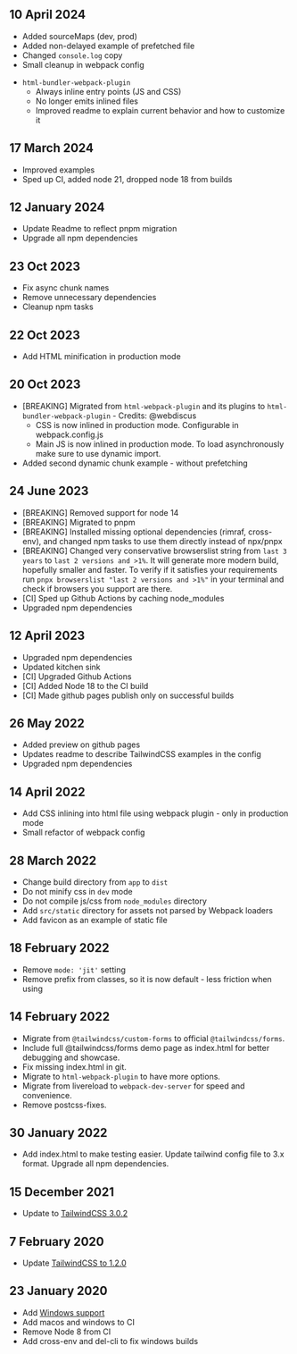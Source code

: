## 10 April 2024

- Added sourceMaps (dev, prod)
- Added non-delayed example of prefetched file
- Changed `console.log` copy
- Small cleanup in webpack config

* `html-bundler-webpack-plugin`
  - Always inline entry points (JS and CSS)
  - No longer emits inlined files
  - Improved readme to explain current behavior and how to customize it

## 17 March 2024

- Improved examples
- Sped up CI, added node 21, dropped node 18 from builds

## 12 January 2024

- Update Readme to reflect pnpm migration
- Upgrade all npm dependencies

## 23 Oct 2023

- Fix async chunk names
- Remove unnecessary dependencies
- Cleanup npm tasks

## 22 Oct 2023

- Add HTML minification in production mode

## 20 Oct 2023

- [BREAKING] Migrated from `html-webpack-plugin` and its plugins to `html-bundler-webpack-plugin` - Credits: @webdiscus
  - CSS is now inlined in production mode. Configurable in webpack.config.js
  - Main JS is now inlined in production mode. To load asynchronously make sure to use dynamic import.
- Added second dynamic chunk example - without prefetching

## 24 June 2023

- [BREAKING] Removed support for node 14
- [BREAKING] Migrated to pnpm
- [BREAKING] Installed missing optional dependencies (rimraf, cross-env), and changed npm tasks to use them directly instead of npx/pnpx
- [BREAKING] Changed very conservative browserslist string from `last 3 years` to `last 2 versions and >1%`. It will generate more modern build, hopefully smaller and faster. To verify if it satisfies your requirements run `pnpx browserslist "last 2 versions and >1%"` in your terminal and check if browsers you support are there.
- [CI] Sped up Github Actions by caching node_modules
- Upgraded npm dependencies

## 12 April 2023

- Upgraded npm dependencies
- Updated kitchen sink
- [CI] Upgraded Github Actions
- [CI] Added Node 18 to the CI build
- [CI] Made github pages publish only on successful builds

## 26 May 2022

- Added preview on github pages
- Updates readme to describe TailwindCSS examples in the config
- Upgraded npm dependencies

## 14 April 2022

- Add CSS inlining into html file using webpack plugin - only in production mode
- Small refactor of webpack config

## 28 March 2022

- Change build directory from `app` to `dist`
- Do not minify css in `dev` mode
- Do not compile js/css from `node_modules` directory
- Add `src/static` directory for assets not parsed by Webpack loaders
- Add favicon as an example of static file

## 18 February 2022

- Remove `mode: 'jit'` setting
- Remove prefix from classes, so it is now default - less friction when using

## 14 February 2022

- Migrate from `@tailwindcss/custom-forms` to official `@tailwindcss/forms`.
- Include full @tailwindcss/forms demo page as index.html for better debugging and showcase.
- Fix missing index.html in git.
- Migrate to `html-webpack-plugin` to have more options.
- Migrate from livereload to `webpack-dev-server` for speed and convenience.
- Remove postcss-fixes.

## 30 January 2022

- Add index.html to make testing easier. Update tailwind config file to 3.x format. Upgrade all npm dependencies.

## 15 December 2021

- Update to [TailwindCSS 3.0.2](https://github.com/tailwindcss/tailwindcss/releases/tag/v3.0.0)

## 7 February 2020

- Update [TailwindCSS to 1.2.0](https://github.com/tailwindcss/tailwindcss/releases/tag/v1.2.0)

## 23 January 2020

- Add [Windows support](https://github.com/pavelloz/webpack-tailwindcss-purgecss/commit/83391b03abeb64e9e1c9e4ccc8bf118fe84c788d)
- Add macos and windows to CI
- Remove Node 8 from CI
- Add cross-env and del-cli to fix windows builds
